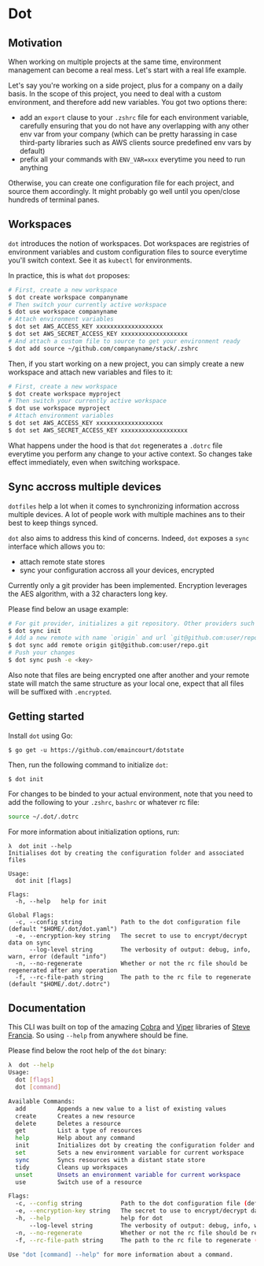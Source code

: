 # Dot

## Motivation

When working on multiple projects at the same time, environment management can become a real mess. Let's start with a real life example.

Let's say you're working on a side project, plus for a company on a daily basis. In the scope of this project, you need to deal with a custom environment, and therefore add new variables. You got two options there:
* add an `export` clause to your `.zshrc` file for each environment variable, carefully ensuring that you do not have any overlapping with any other env var from your company (which can be pretty harassing in case third-party libraries such as AWS clients source predefined env vars by default)
* prefix all your commands with `ENV_VAR=xxx` everytime you need to run anything

Otherwise, you can create one configuration file for each project, and source them accordingly. It might probably go well until you open/close hundreds of terminal panes.

## Workspaces

`dot` introduces the notion of workspaces. Dot workspaces are registries of environment variables and custom configuration files to source everytime you'll switch context. See it as `kubectl` for environments.

In practice, this is what `dot` proposes:

```sh
# First, create a new workspace
$ dot create workspace companyname
# Then switch your currently active workspace
$ dot use workspace companyname
# Attach environment variables
$ dot set AWS_ACCESS_KEY xxxxxxxxxxxxxxxxxxx
$ dot set AWS_SECRET_ACCESS_KEY xxxxxxxxxxxxxxxxxxx
# And attach a custom file to source to get your environment ready
$ dot add source ~/github.com/companyname/stack/.zshrc 
```

Then, if you start working on a new project, you can simply create a new workspace and attach new variables and files to it:

```sh
# First, create a new workspace
$ dot create workspace myproject
# Then switch your currently active workspace
$ dot use workspace myproject
# Attach environment variables
$ dot set AWS_ACCESS_KEY xxxxxxxxxxxxxxxxxxx
$ dot set AWS_SECRET_ACCESS_KEY xxxxxxxxxxxxxxxxxxx
```

What happens under the hood is that `dot` regenerates a `.dotrc` file everytime you perform any change to your active context. So changes take effect immediately, even when switching workspace.

## Sync accross multiple devices

`dotfiles` help a lot when it comes to synchronizing information accross multiple devices. A lot of people work with multiple machines ans to their best to keep things synced.

`dot` also aims to address this kind of concerns. Indeed, `dot` exposes a `sync` interface which allows you to:
* attach remote state stores
* sync your configuration accross all your devices, encrypted

Currently only a git provider has been implemented. Encryption leverages the AES algorithm, with a 32 characters long key.

Please find below an usage example:

```sh
# For git provider, initializes a git repository. Other providers such as S3 could create a bucket or whatever
$ dot sync init
# Add a new remote with name `origin` and url `git@github.com:user/repo.git`
$ dot sync add remote origin git@github.com:user/repo.git
# Push your changes
$ dot sync push -e <key>
```

Also note that files are being encrypted one after another and your remote state will match the same structure as your local one, expect that all files will be suffixed with `.encrypted`.

## Getting started

Install `dot` using Go:

```
$ go get -u https://github.com/emaincourt/dotstate
```

Then, run the following command to initialize `dot`:

```
$ dot init
```

For changes to be binded to your actual environment, note that you need to add the following to your `.zshrc`, `bashrc` or whatever rc file:

```sh
source ~/.dot/.dotrc
```

For more information about initialization options, run:

```
λ  dot init --help
Initialises dot by creating the configuration folder and associated files

Usage:
  dot init [flags]

Flags:
  -h, --help   help for init

Global Flags:
  -c, --config string           Path to the dot configuration file (default "$HOME/.dot/dot.yaml")
  -e, --encryption-key string   The secret to use to encrypt/decrypt data on sync
      --log-level string        The verbosity of output: debug, info, warn, error (default "info")
  -n, --no-regenerate           Whether or not the rc file should be regenerated after any operation
  -f, --rc-file-path string     The path to the rc file to regenerate (default "$HOME/.dot/.dotrc")
```

## Documentation

This CLI was built on top of the amazing [Cobra](https://github.com/spf13/cobra) and [Viper](https://github.com/spf13/viper) libraries of [Steve Francia](https://github.com/spf13). So using `--help` from anywhere should be fine.

Please find below the root help of the `dot` binary:

```sh
λ  dot --help
Usage:
  dot [flags]
  dot [command]

Available Commands:
  add         Appends a new value to a list of existing values
  create      Creates a new resource
  delete      Deletes a resource
  get         List a type of resources
  help        Help about any command
  init        Initializes dot by creating the configuration folder and associated files
  set         Sets a new environment variable for current workspace
  sync        Syncs resources with a distant state store
  tidy        Cleans up workspaces
  unset       Unsets an environment variable for current workspace
  use         Switch use of a resource

Flags:
  -c, --config string           Path to the dot configuration file (default "$HOME/.dot/dot.yaml")
  -e, --encryption-key string   The secret to use to encrypt/decrypt data on sync
  -h, --help                    help for dot
      --log-level string        The verbosity of output: debug, info, warn, error (default "info")
  -n, --no-regenerate           Whether or not the rc file should be regenerated after any operation
  -f, --rc-file-path string     The path to the rc file to regenerate (default "$HOME/.dot/.dotrc")

Use "dot [command] --help" for more information about a command.
```